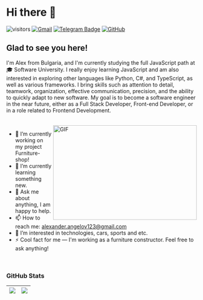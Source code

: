# Hi there 👋

![visitors](https://komarev.com/ghpvc/?username=A-Angelov048)
[![Gmail](https://img.shields.io/badge/Gmail-333333?style=flat-square&logo=gmail&logoColor=red)]()
[![Telegram Badge](https://img.shields.io/badge/-Telegram-0088cc?style=flat-square&logo=Telegram&logoColor=white)](https://t.me/A_Alex048)
[![GitHub](https://img.shields.io/badge/-Github-000000?style=flat-square&logo=Github&logoColor=white)](https://github.com/A-Angelov048)

## Glad to see you here!

I'm Alex from Bulgaria, and I'm currently studying the full JavaScript path at 🎓 Software University. I really enjoy learning JavaScript and am also interested in exploring other languages like Python, C#, and TypeScript, as well as various frameworks. I bring skills such as attention to detail, teamwork, organization, effective communication, precision, and the ability to quickly adapt to new software. My goal is to become a software engineer in the near future, either as a Full Stack Developer, Front-end Developer, or in a role related to Frontend Development.

<br>

<img align="right" alt="GIF" src="https://i.pinimg.com/originals/5c/8f/08/5c8f08b5fe55e12baae6fc54e46c343a.gif" width="380" height="250" />

- 🔭 I’m currently working on my project Furniture-shop!
- 🌱 I’m currently learning something new.
- 💬 Ask me about anything, I am happy to help.
- 📫 How to reach me: alexander.angelov123@gmail.com
- 👀 I’m interested in technologies, cars, sports and etc.
- ⚡ Cool fact for me — I'm working as a furniture constructor. Feel free to ask anything!
  
<br>

### GitHub Stats

| <img align="center" src="https://github-readme-stats.vercel.app/api?username=A-Angelov048&theme=default&show_icons=true&hide_border=true&count_private=true" /> | <img align="center" src="https://github-readme-stats.vercel.app/api/top-langs/?username=A-Angelov048&theme=default&show_icons=true&hide_border=true&layout=compact" /> |
| ------------- | ------------- |

<!--
A-Angelov048/A-Angelov048 is a ✨ special ✨ repository because its `README.md` (this file) appears on your GitHub profile.
You can click the Preview link to take a look at your changes.
--->

